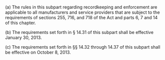 (a) The rules in this subpart regarding recordkeeping and enforcement are applicable to all manufacturers and service providers that are subject to the requirements of sections 255, 716, and 718 of the Act and parts 6, 7 and 14 of this chapter.

(b) The requirements set forth in § 14.31 of this subpart shall be effective January 30, 2013.

(c) The requirements set forth in §§ 14.32 through 14.37 of this subpart shall be effective on October 8, 2013.

